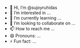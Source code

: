 - 👋 Hi, I’m @sujoyruhidas
- 👀 I’m interested in ...
- 🌱 I’m currently learning ...
- 💞️ I’m looking to collaborate on ...
- 📫 How to reach me ...
- 😄 Pronouns: ...
- ⚡ Fun fact: ...

<!---
sujoyruhidas/sujoyruhidas is a ✨ special ✨ repository because its `README.md` (this file) appears on your GitHub profile.
You can click the Preview link to take a look at your changes.
--->
